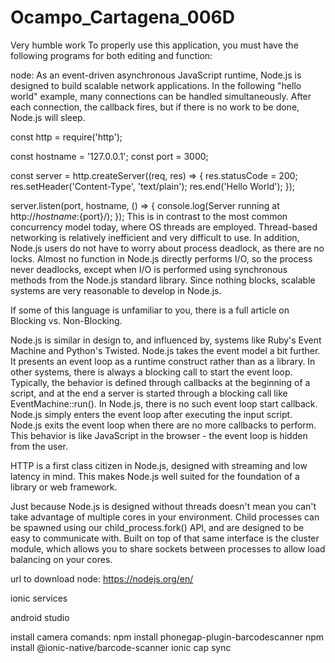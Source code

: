 # Ocampo_Cartagena_006D
Very humble work To properly use this application, you must have the following programs for both editing and function:

node: As an event-driven asynchronous JavaScript runtime, Node.js is designed to build scalable network applications. In the following "hello world" example, many connections can be handled simultaneously. After each connection, the callback fires, but if there is no work to be done, Node.js will sleep.

const http = require('http');

const hostname = '127.0.0.1'; const port = 3000;

const server = http.createServer((req, res) => { res.statusCode = 200; res.setHeader('Content-Type', 'text/plain'); res.end('Hello World'); });

server.listen(port, hostname, () => { console.log(Server running at http://${hostname}:${port}/); }); This is in contrast to the most common concurrency model today, where OS threads are employed. Thread-based networking is relatively inefficient and very difficult to use. In addition, Node.js users do not have to worry about process deadlock, as there are no locks. Almost no function in Node.js directly performs I/O, so the process never deadlocks, except when I/O is performed using synchronous methods from the Node.js standard library. Since nothing blocks, scalable systems are very reasonable to develop in Node.js.

If some of this language is unfamiliar to you, there is a full article on Blocking vs. Non-Blocking.

Node.js is similar in design to, and influenced by, systems like Ruby's Event Machine and Python's Twisted. Node.js takes the event model a bit further. It presents an event loop as a runtime construct rather than as a library. In other systems, there is always a blocking call to start the event loop. Typically, the behavior is defined through callbacks at the beginning of a script, and at the end a server is started through a blocking call like EventMachine::run(). In Node.js, there is no such event loop start callback. Node.js simply enters the event loop after executing the input script. Node.js exits the event loop when there are no more callbacks to perform. This behavior is like JavaScript in the browser - the event loop is hidden from the user.

HTTP is a first class citizen in Node.js, designed with streaming and low latency in mind. This makes Node.js well suited for the foundation of a library or web framework.

Just because Node.js is designed without threads doesn't mean you can't take advantage of multiple cores in your environment. Child processes can be spawned using our child_process.fork() API, and are designed to be easy to communicate with. Built on top of that same interface is the cluster module, which allows you to share sockets between processes to allow load balancing on your cores.

url to download node: https://nodejs.org/en/

ionic services

android studio

install camera comands:
npm install phonegap-plugin-barcodescanner
npm install @ionic-native/barcode-scanner
ionic cap sync
